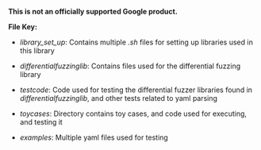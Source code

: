 **This is not an officially supported Google product.**

**File Key:**

- *library_set_up*:
Contains multiple *.sh* files for setting up libraries used in this library

- *differentialfuzzinglib*:
Contains files used for the differential fuzzing library

- *testcode*:
Code used for testing the differential fuzzer libraries found in *differentialfuzzinglib*,
and other tests related to yaml parsing

- *toycases*:
Directory contains toy cases, and code used for executing, and testing it

- *examples*:
Multiple yaml files used for testing